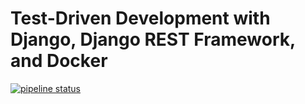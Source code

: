 # Test-Driven Development with Django, Django REST Framework, and Docker

[![pipeline status](https://gitlab.com/davidgranados1/dg-django-ecommerce/badges/main/pipeline.svg)](https://gitlab.com/davidgranados1/dg-django-ecommerce/commits/main)
